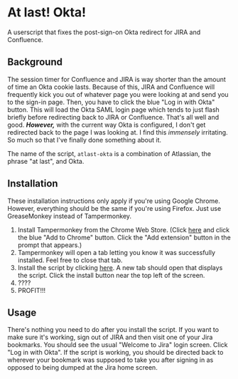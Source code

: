 # At last! Okta!
A userscript that fixes the post-sign-on Okta redirect for JIRA and Confluence.

## Background
The session timer for Confluence and JIRA is way shorter than the amount of time an Okta cookie lasts. Because of this, JIRA and Confluence will frequently kick you out of whatever page you were looking at and send you to the sign-in page. Then, you have to click the blue "Log in with Okta" button. This will load the Okta SAML login page which tends to just flash briefly before redirecting back to JIRA or Confluence. That's all well and good. **_However,_** with the current way Okta is configured, I don't get redirected back to the page I was looking at. I find this _immensely_ irritating. So much so that I've finally done something about it.

The name of the script, `atlast-okta` is a combination of Atlassian, the phrase "at last", and Okta.

## Installation
These installation instructions only apply if you're using Google Chrome. However, everything should be the same if you're using Firefox. Just use GreaseMonkey instead of Tampermonkey.

1. Install Tampermonkey from the Chrome Web Store. (Click [here](https://chrome.google.com/webstore/detail/dhdgffkkebhmkfjojejmpbldmpobfkfo) and click the blue "Add to Chrome" button. Click the "Add extension" button in the prompt that appears.)
2. Tampermonkey will open a tab letting you know it was successfully installed. Feel free to close that tab.
3. Install the script by clicking [here](https://github.com/IncPlusPlus/atlast-okta/raw/release/dist/atlast-okta.user.js). A new tab should open that displays the script. Click the install button near the top left of the screen.
4. ????
5. PROFIT!!!

## Usage
There's nothing you need to do after you install the script. If you want to make sure it's working, sign out of JIRA and then visit one of your Jira bookmarks. You should see the usual "Welcome to Jira" login screen. Click "Log in with Okta". If the script is working, you should be directed back to wherever your bookmark was supposed to take you after signing in as opposed to being dumped at the Jira home screen.

